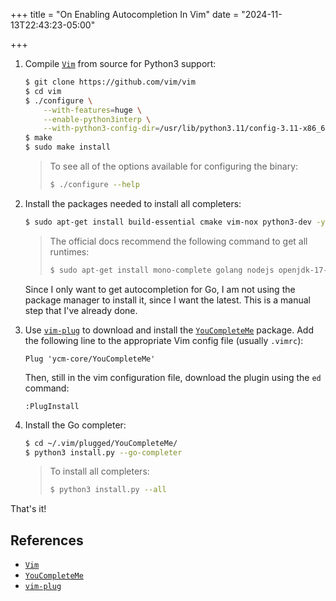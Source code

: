 +++
title = "On Enabling Autocompletion In Vim"
date = "2024-11-13T22:43:23-05:00"

+++

1. Compile [`Vim`] from source for Python3 support:

    ```bash
    $ git clone https://github.com/vim/vim
    $ cd vim
    $ ./configure \
        --with-features=huge \
        --enable-python3interp \
        --with-python3-config-dir=/usr/lib/python3.11/config-3.11-x86_64-linux-gnu/
    $ make
    $ sudo make install
    ```

    > To see all of the options available for configuring the binary:
    > ```bash
    > $ ./configure --help
    > ```

1. Install the packages needed to install all completers:

    ```bash
    $ sudo apt-get install build-essential cmake vim-nox python3-dev -y
    ```

    > The official docs recommend the following command to get all runtimes:
    >
    > ```bash
    > $ sudo apt-get install mono-complete golang nodejs openjdk-17-jdk openjdk-17-jre npm
    > ```

    Since I only want to get autocompletion for Go, I am not using the package manager to install it, since I want the latest.  This is a manual step that I've already done.

1. Use [`vim-plug`] to download and install the [`YouCompleteMe`] package.  Add the following line to the appropriate Vim config file (usually `.vimrc`):

    ```vim
    Plug 'ycm-core/YouCompleteMe'
    ```

    Then, still in the vim configuration file, download the plugin using the `ed` command:

    ```vim
    :PlugInstall
    ```

1. Install the Go completer:

    ```bash
    $ cd ~/.vim/plugged/YouCompleteMe/
    $ python3 install.py --go-completer
    ```

    > To install all completers:
    > ```bash
    > $ python3 install.py --all
    > ```

That's it!

## References

- [`Vim`]
- [`YouCompleteMe`]
- [`vim-plug`]

[`Vim`]: https://github.com/vim/vim
[`vim-plug`]: https://github.com/junegunn/vim-plug
[`YouCompleteMe`]: https://github.com/ycm-core/YouCompleteMe


